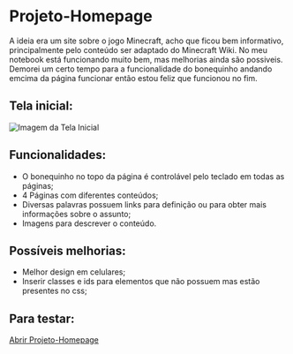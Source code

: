 # Projeto-Homepage
A ideia era um site sobre o jogo Minecraft, acho que ficou bem informativo, principalmente pelo conteúdo ser adaptado do Minecraft Wiki.
No meu notebook está funcionando muito bem, mas melhorias ainda são possiveis.
Demorei um certo tempo para a funcionalidade do bonequinho andando emcima da página funcionar então estou feliz que funcionou no fim.

<h2>Tela inicial:</h2>

![Imagem da Tela Inicial](https://user-images.githubusercontent.com/46427886/222861847-f852e0ed-562c-4f2d-ae68-11bf265c4b24.jpeg)

<h2>Funcionalidades:</h2>

* O bonequinho no topo da página é controlável pelo teclado em todas as páginas;
* 4 Páginas com diferentes conteúdos;
* Diversas palavras possuem links para definição ou para obter mais informações sobre o assunto;
* Imagens para descrever o conteúdo.

<h2>Possíveis melhorias:</h2>

* Melhor design em celulares;
* Inserir classes e ids para elementos que não possuem mas estão presentes no css;

<h2>Para testar:</h2>

<a align="center" href="https://euyogi.github.io/Projeto-Homepage/">Abrir Projeto-Homepage</a>
